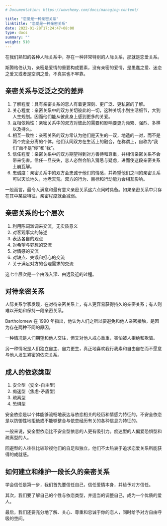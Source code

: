 ```yaml
---
# Documentation: https://wowchemy.com/docs/managing-content/

title: "恋爱是一种亲密关系"
linktitle: "恋爱是一种亲密关系"
date: 2022-01-28T17:24:47+08:00
type: docs
summary: ""
weight: 510
---
```


<!--more-->

在我们熟知的各种人际关系中，存在一种非常特别的人际关系，那就是恋爱关系。

斯腾格伯认为，亲密是爱情的重要构成要素，没有亲密的爱情，是愚蠢之爱、迷恋之爱又或者是空洞之爱，不真实也不牢靠。

## 亲密关系与泛泛之交的差异

1. 了解程度：具有亲密关系的恋人有着更深刻、更广泛、更私密的了解。
2. 关心程度：亲密关系中的双方关切彼此的一切，这种关切小到生活细节，大到人生规划。因而他们能从彼此身上感到更多的关爱。
3. 互相依赖性：亲密关系中的双方对彼此的需要和影响要更为频繁、强烈、多样以及持久。
4. 相互一致性：亲密关系的双方常认为他们是天生的一双，地造的一对，而不是两个完全分离的个体。他们认同双方在生活上的融合，在称谓上，自称为“我们”而不是“你”和“我”。
5. 信任程度：亲密关系中的双方期望得到对方善待和尊重，并相信亲密关系不会带来伤害。信任一旦丧失，恋人必然会陷入猜忌与疑虑，进而使这段亲密关系土崩瓦解。
6. 忠诚度：亲密关系中的双方会忠诚于他们的情感，并希望他们之间的亲密关系可以天长地久，地老天荒。双方的行为、目标和行动能力会相互影响。

一般而言，最令人满意和最有意义亲密关系这六点同时具备。如果亲密关系中只存在其中某些特征，亲密程度就会减弱。

## 亲密关系的七个层次

1. 利用陈词滥调来交流，无实质意义
2. 对客观事实的陈述
3. 表达各自的观点
4. 对希望与梦想的交流
5. 对情感的交流
6. 对缺点、失误和担心的交流
7. 关于满足对方的合理需求的交流

这七个层次是一个由浅入深、由远及近的过程。

## 对待亲密关系

人际关系学家发现，在对待亲密关系上，有人更容易获得持久的亲密关系；有人则难以开始和保持一段亲密关系。

Bartholomew 在 1990 年指出，他认为人们之所以要避免和他人亲密接触，是因为存在两种不同的原因。

一种情况是人们期望和他人交往，但又对他人戒心重重，害怕被人拒绝和欺骗。

另一种情况是人们独立自主、自力更生，真正地喜欢我行我素和自由自在而不愿意与他人发生紧密的依恋关系。

## 成人的依恋类型

1. 安全型（安全-自主型）
2. 痴迷型（焦虑-矛盾型）
3. 疏离型
4. 恐惧型

安全依恋是以个体能够流畅地表达与依恋相关的经历和情感为特征的。不安全依恋是以防御性地拒绝或不能够整合与依恋经历有关的各种信息为特征的。

一般来说，安全型依恋比不安全型依恋的人更有吸引力。痴迷型的人偏爱恐惧型和疏离型的人。

回避型的人往往比较珍视他们的自足和独立，他们不太热衷于追求恋爱关系所能获得的成就感。

## 如何建立和维护一段长久的亲密关系

学会信任是第一步，我们首先要信任自己，信任爱情本身，并给予对方信任。

其次，我们要了解自己的个性与依恋类型，并适当的调整自己，成为一个优质的爱人。

最后，我们还要充分地了解、关心、尊重和忠诚于你的恋人，同时给予对方自由呼吸的空间。